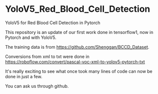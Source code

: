 # YoloV5_Red_Blood_Cell_Detection
YoloV5 for Red Blood Cell Detection in Pytorch

This repository is an update of our first work done in tensorflow1, now in Pytorch and with YoloV5.

The training data is from https://github.com/Shenggan/BCCD_Dataset.

Conversions from xml to txt were done in https://roboflow.com/convert/pascal-voc-xml-to-yolov5-pytorch-txt

It's really exciting to see what once took many lines of code can now be done in just a few.

You can ask us through github.
